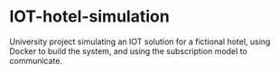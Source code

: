 # IOT-hotel-simulation
University project simulating an IOT solution for a fictional hotel, using Docker to build the system, and using the subscription model to communicate.
